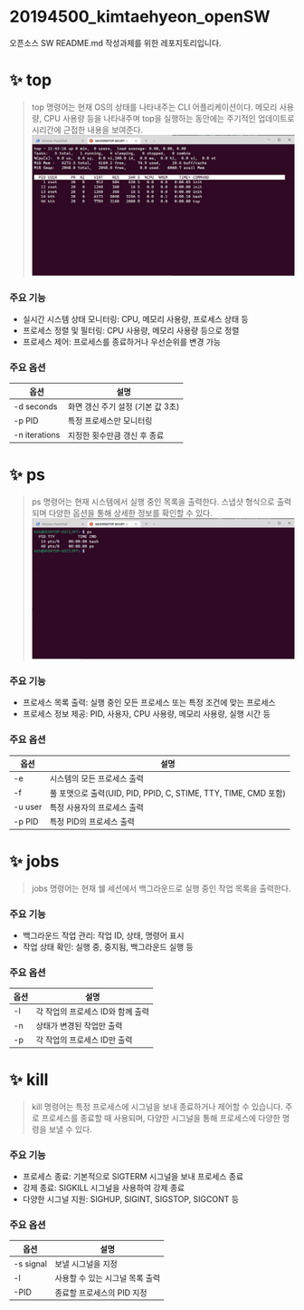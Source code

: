 # 20194500_kimtaehyeon_openSW
오픈소스 SW README.md 작성과제를 위한 레포지토리입니다.

# :sparkles: top
> top 명령어는 현재 OS의 상태를 나타내주는 CLI 어플리케이션이다. 메모리 사용량, CPU 사용량 등을 나타내주며 top을 실행하는 동안에는 주기적인 업데이트로 시리간에 근접한 내용을 보여준다.
![top](./top.jpg)

### 주요 기능
+ 실시간 시스템 상태 모니터링: CPU, 메모리 사용량, 프로세스 상태 등
+ 프로세스 정렬 및 필터링: CPU 사용량, 메모리 사용량 등으로 정렬
+ 프로세스 제어: 프로세스를 종료하거나 우선순위를 변경 가능

### 주요 옵션

|옵션|설명|
|----|----|
|-d seconds| 화면 갱신 주기 설정 (기본 값 3초)
|-p PID|특정 프로세스만 모니터링
|-n iterations|지정한 횟수만큼 갱신 후 종료|

# :sparkles: ps
> ps 명령어는 현재 시스템에서 실행 중인 목록을 출력한다. 스냅샷 형식으로 출력되며 다양한 옵션을 통해 상세한 정보를 확인할 수 있다.
![ps](./ps.jpg)

### 주요 기능
+ 프로세스 목록 출력: 실행 중인 모든 프로세스 또는 특정 조건에 맞는 프로세스
+ 프로세스 정보 제공: PID, 사용자, CPU 사용량, 메모리 사용량, 실행 시간 등

### 주요 옵션

|옵션|설명|
|----|----|
|-e | 시스템의 모든 프로세스 출력
|-f|풀 포맷으로 출력(UID, PID, PPID, C, STIME, TTY, TIME, CMD 포함)
|-u user|특정 사용자의 프로세스 출력|
|-p PID|특정 PID의 프로세스 출력

# :sparkles: jobs
> jobs 명령어는 현재 쉘 세션에서 백그라운드로 실행 중인 작업 목록을 출력한다.
> 
### 주요 기능
+ 백그라운드 작업 관리: 작업 ID, 상태, 명령어 표시
+ 작업 상태 확인: 실행 중, 중지됨, 백그라운드 실행 등

### 주요 옵션

|옵션|설명|
|----|----|
|-l|각 작업의 프로세스 ID와 함께 출력
|-n|상태가 변경된 작업만 출력
|-p|각 작업의 프로세스 ID만 출력

# :sparkles: kill
> kill 명령어는 특정 프로세스에 시그널을 보내 종료하거나 제어할 수 있습니다. 주로 프로세스를 종료할 때 사용되며, 다양한 시그널을 통해 프로세스에 다양한 명령을 보낼 수 있다.
> 
### 주요 기능
+ 프로세스 종료: 기본적으로 SIGTERM 시그널을 보내 프로세스 종료
+ 강제 종료: SIGKILL 시그널을 사용하여 강제 종료
+ 다양한 시그널 지원: SIGHUP, SIGINT, SIGSTOP, SIGCONT 등

### 주요 옵션

|옵션|설명|
|----|----|
|-s signal|보낼 시그널을 지정
|-l|사용할 수 있는 시그널 목록 출력
|-PID|종료할 프로세스의 PID 지정
